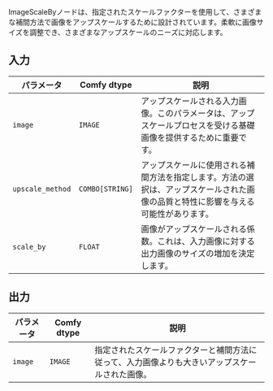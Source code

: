 ImageScaleByノードは、指定されたスケールファクターを使用して、さまざまな補間方法で画像をアップスケールするために設計されています。柔軟に画像サイズを調整でき、さまざまなアップスケールのニーズに対応します。

## 入力

| パラメータ       | Comfy dtype | 説明                                                                 |
|-----------------|-------------|----------------------------------------------------------------------------|
| `image`         | `IMAGE`     | アップスケールされる入力画像。このパラメータは、アップスケールプロセスを受ける基礎画像を提供するために重要です。 |
| `upscale_method`| `COMBO[STRING]` | アップスケールに使用される補間方法を指定します。方法の選択は、アップスケールされた画像の品質と特性に影響を与える可能性があります。 |
| `scale_by`      | `FLOAT`     | 画像がアップスケールされる係数。これは、入力画像に対する出力画像のサイズの増加を決定します。 |

## 出力

| パラメータ | Comfy dtype | 説明                                                   |
|-----------|-------------|---------------------------------------------------------------|
| `image`   | `IMAGE`     | 指定されたスケールファクターと補間方法に従って、入力画像よりも大きいアップスケールされた画像。 |
